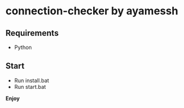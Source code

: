 # connection-checker by ayamessh

## Requirements

- Python

## Start

- Run install.bat
- Run start.bat


**Enjoy**
